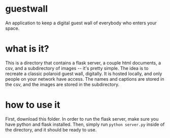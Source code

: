 # guestwall
An application to keep a digital guest wall of everybody who enters your space.

# what is it?
This is a directory that contains a flask server, a couple html documents, a csv, and a subdirectory of images -- it's pretty simple. The idea is to recreate a classic polaroid guest wall, digitally. It is hosted locally, and only people on your network have access. The names and captions are stored in the csv, and the images are stored in the subdirectory.

# how to use it
First, download this folder. In order to run the flask server, make sure you have python and flask installed. Then, simply run ```python server.py``` inside of the directory, and it should be ready to use.
